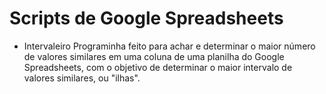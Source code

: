 # Scripts de Google Spreadsheets

* Intervaleiro 
Programinha feito para achar e determinar o maior número de valores similares em uma coluna de uma planilha do Google Spreadsheets, com o objetivo de determinar o maior intervalo de valores similares, ou "ilhas".
